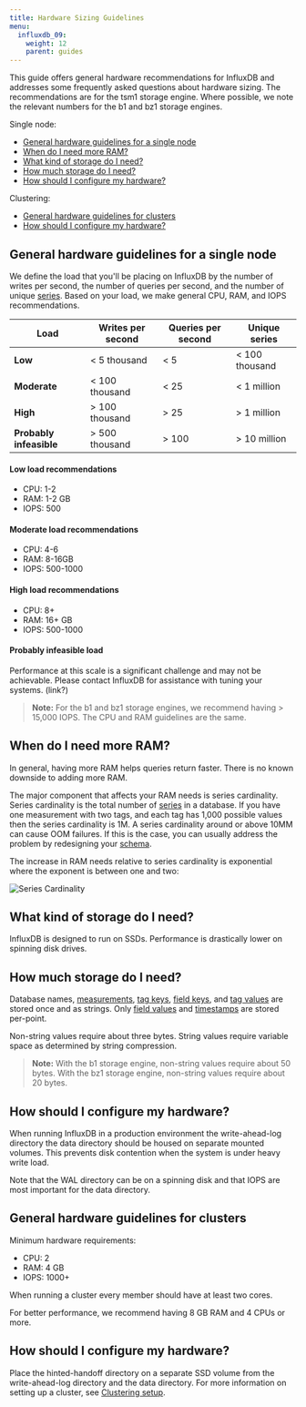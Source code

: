 ```yaml
---
title: Hardware Sizing Guidelines
menu:
  influxdb_09:
    weight: 12
    parent: guides
---
```


This guide offers general hardware recommendations for InfluxDB and addresses some frequently asked questions about hardware sizing. The recommendations are for the tsm1 storage engine. Where possible, we note the relevant numbers for the b1 and bz1 storage engines.

Single node:

* [General hardware guidelines for a single node](/influxdb/v0.9/guides/hardware_sizing/#general-hardware-guidelines-for-a-single-node)
* [When do I need more RAM?](/influxdb/v0.9/guides/hardware_sizing/#when-do-i-need-more-ram)
* [What kind of storage do I need?](/influxdb/v0.9/guides/hardware_sizing/#what-kind-of-storage-do-i-need)
* [How much storage do I need?](/influxdb/v0.9/guides/hardware_sizing/#how-much-storage-do-i-need)
* [How should I configure my hardware?](/influxdb/v0.9/guides/hardware_sizing/#how-should-i-configure-my-hardware)

Clustering:

* [General hardware guidelines for clusters](/influxdb/v0.9/guides/hardware_sizing/#general-hardware-guidelines-for-clusters)
* [How should I configure my hardware?](/influxdb/v0.9/guides/hardware_sizing/#how-should-i-configure-my-hardware-1)

## General hardware guidelines for a single node

We define the load that you'll be placing on InfluxDB by the number of writes per second, the number of queries per second, and the number of unique [series](/influxdb/v0.9/concepts/glossary/#series). Based on your load, we make general CPU, RAM, and IOPS recommendations.

| Load         | Writes per second  | Queries per second | Unique series |
|--------------|----------------|----------------|---------------|
|  **Low**         |  < 5 thousand         |  < 5           |  < 100 thousand         |
|  **Moderate**    |  < 100 thousand        |  < 25          |  < 1 million        |
|  **High**        |  > 100 thousand        |  > 25          |  > 1 million        |
| **Probably infeasible**  |  > 500 thousand        |  > 100         |  > 10 million       |


#### Low load recommendations
* CPU: 1-2   
* RAM: 1-2 GB   
* IOPS: 500   

#### Moderate load recommendations
* CPU: 4-6  
* RAM: 8-16GB  
* IOPS: 500-1000  

#### High load recommendations
* CPU: 8+  
* RAM: 16+ GB  
* IOPS: 500-1000  

#### Probably infeasible load
Performance at this scale is a significant challenge and may not be achievable. Please contact InfluxDB for assistance with tuning your systems. (link?)

> **Note:** For the b1 and bz1 storage engines, we recommend having > 15,000 IOPS. The CPU and RAM guidelines are the same.

## When do I need more RAM?
In general, having more RAM helps queries return faster. There is no known downside to adding more RAM.

The major component that affects your RAM needs is series cardinality. Series cardinality is the total number of [series](/influxdb/v0.9/concepts/glossary/#series) in a database. If you have one measurement with two tags, and each tag has 1,000 possible values then the series cardinality is 1M. A series cardinality around or above 10MM can cause OOM failures. If this is the case, you can usually address the problem by redesigning your [schema](/influxdb/v0.9/concepts/glossary/#schema).

The increase in RAM needs relative to series cardinality is exponential where the exponent is between one and two:

![Series Cardinality](/img/series-cardinality.png)

## What kind of storage do I need?
InfluxDB is designed to run on SSDs.  Performance is drastically lower on spinning disk drives.

## How much storage do I need?
Database names, [measurements](/influxdb/v0.9/concepts/glossary/#measurement), [tag keys](/influxdb/v0.9/concepts/glossary/#tag-key), [field keys](/influxdb/v0.9/concepts/glossary/#field-key), and [tag values](/influxdb/v0.9/concepts/glossary/#tag-value) are stored once and as strings. Only [field values](/influxdb/v0.9/concepts/glossary/#field-value) and [timestamps](/influxdb/v0.9/concepts/glossary/#timestamp) are stored per-point.

Non-string values require about three bytes. String values require variable space as determined by string compression.

> **Note:** With the b1 storage engine, non-string values require about 50 bytes. With the bz1 storage engine, non-string values require about 20 bytes.

## How should I configure my hardware?
When running InfluxDB in a production environment the write-ahead-log directory the data directory should be housed on separate mounted volumes. This prevents disk contention when the system is under heavy write load.

Note that the WAL directory can be on a spinning disk and that IOPS are most important for the data directory.

## General hardware guidelines for clusters

Minimum hardware requirements:

* CPU: 2
* RAM: 4 GB
* IOPS: 1000+

When running a cluster every member should have at least two cores.

For better performance, we recommend having 8 GB RAM and 4 CPUs or more.

## How should I configure my hardware?
Place the hinted-handoff directory on a separate SSD volume from the write-ahead-log directory and the data directory. For more information on setting up a cluster, see [Clustering setup](/influxdb/v0.9/guides/clustering/).
